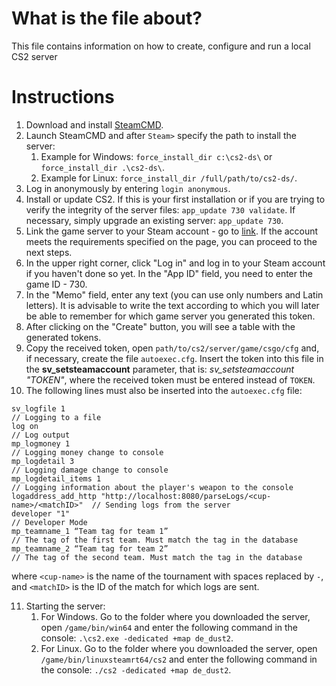 # What is the file about?
This file contains information on how to create, configure and run a local CS2 server

# Instructions
1. Download and install <a href="https://developer .valvesoftware.com/wiki/SteamCMD#Downloading_SteamCMD">SteamCMD</a>.
2. Launch SteamCMD and after `Steam>` specify the path to install the server:
   1. Example for Windows: `force_install_dir c:\cs2-ds\` or `force_install_dir .\cs2-ds\`.
   2. Example for Linux: `force_install_dir /full/path/to/cs2-ds/`.
3. Log in anonymously by entering `login anonymous`.
4. Install or update CS2. If this is your first installation or if you are trying to verify the integrity of the server files: `app_update 730 validate`. If necessary, simply upgrade an existing server: `app_update 730`.
5. Link the game server to your Steam account - go to <a href="https://steamcommunity.com/dev/managegameservers">link</a>. If the account meets the requirements specified on the page, you can proceed to the next steps.
6. In the upper right corner, click "Log in" and log in to your Steam account if you haven't done so yet. In the "App ID" field, you need to enter the game ID - 730.
7. In the "Memo" field, enter any text (you can use only numbers and Latin letters). It is advisable to write the text according to which you will later be able to remember for which game server you generated this token.
8. After clicking on the "Create" button, you will see a table with the generated tokens.
9. Copy the received token, open `path/to/cs2/server/game/csgo/cfg` and, if necessary, create the file `autoexec.cfg`. Insert the token into this file in the <b>sv_setsteamaccount</b> parameter, that is: <i>sv_setsteamaccount "TOKEN"</i>, where the received token must be entered instead of `TOKEN`.
10. The following lines must also be inserted into the `autoexec.cfg` file:
```
sv_logfile 1                                                                // Logging to a file
log on								                                                      // Log output
mp_logmoney 1						                                                    // Logging money change to console
mp_logdetail 3                                                              // Logging damage change to console
mp_logdetail_items 1				                                                // Logging information about the player's weapon to the console
logaddress_add_http "http://localhost:8080/parseLogs/<cup-name>/<matchID>"  // Sending logs from the server
developer "1"						                                                    // Developer Mode
mp_teamname_1 “Team tag for team 1”                                         // The tag of the first team. Must match the tag in the database
mp_teamname_2 “Team tag for team 2”                                         // The tag of the second team. Must match the tag in the database
```
where `<cup-name>` is the name of the tournament with spaces replaced by `-`, and `<matchID>` is the ID of the match for which logs are sent.

11. Starting the server:
    1. For Windows. Go to the folder where you downloaded the server, open `/game/bin/win64` and enter the following command in the console: `.\cs2.exe -dedicated +map de_dust2`.
    2. For Linux. Go to the folder where you downloaded the server, open `/game/bin/linuxsteamrt64/cs2` and enter the following command in the console: `./cs2 -dedicated +map de_dust2`.
